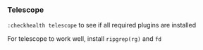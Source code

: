 ### Telescope

`:checkhealth telescope` to see if all required plugins are installed

For telescope to work well, install `ripgrep(rg)` and `fd`
